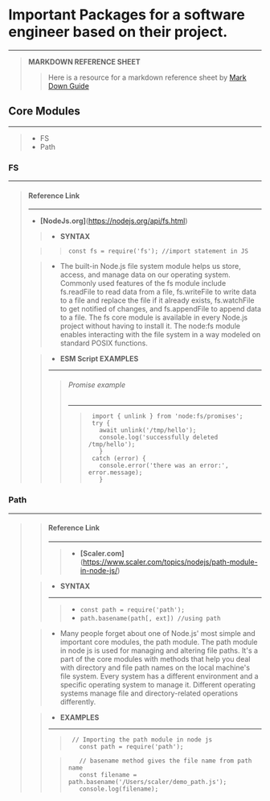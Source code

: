 # Important Packages for a software engineer based on their project.
---
> **MARKDOWN REFERENCE SHEET**
>> Here is a resource for a markdown reference sheet by [Mark Down Guide](https://www.markdownguide.org/basic-syntax/)

## Core Modules
---
> - FS
> - Path
  
### **FS**
---
>
> #### Reference Link
> ---
> - **[NodeJs.org]**(https://nodejs.org/api/fs.html)
>   
>>   - **__SYNTAX__**
>  
>>>     const fs = require('fs'); //import statement in JS
>   
>>  - The built-in Node.js file system module helps us store, 
>    access, and manage data on our operating system. Commonly used 
>    features of the fs module include fs.readFile to read data from a 
>    file, fs.writeFile to write data to a file and replace the file if 
>    it already exists, fs.watchFile to get notified of changes, and 
>    fs.appendFile to append data to a file. The fs core module is available 
>    in every Node.js project without having to install it.
>    The node:fs module enables interacting with the file system in a way
>    modeled on standard POSIX functions.
>   
>>   - **__ESM Script EXAMPLES__**
>>   ---
>> 
>>>  ###### Promise example
>>>   ---
>>> 
>>>>      import { unlink } from 'node:fs/promises';
>>>>      try {
>>>>        await unlink('/tmp/hello');
>>>>        console.log('successfully deleted /tmp/hello');
>>>>        }
>>>>      catch (error) {
>>>>        console.error('there was an error:', error.message);
>>>>        } 
   
### **Path**
---
>
>>   #### Reference Link
>> ---
>>> - **[Scaler.com]**(https://www.scaler.com/topics/nodejs/path-module-in-node-js/)
>
>>   - **__SYNTAX__**
>>   ---
>>>   - ```const path = require('path');```
>>>   - ```path.basename(path[, ext]) //using path```
>   
>>   - Many people forget about one of Node.js' most simple and important 
>>    core modules, the path module. The path module in node js is used for 
>>    managing and altering file paths. It's a part of the core modules with 
>>   methods that help you deal with directory and file path names on the local 
>>    machine's file system. Every system has a different environment and a specific 
>>    operating system to manage it. Different operating systems manage file 
>>    and directory-related operations differently.
>   
>>   - **__EXAMPLES__**
>>   ---
>>   
>>>     
>>>      // Importing the path module in node js
>>>        const path = require('path');
>>>     
>>
>>>     
>>>        // basename method gives the file name from path name
>>>        const filename = path.basename('/Users/scaler/demo_path.js');
>>>        console.log(filename);
>>>     
>>
>
     
